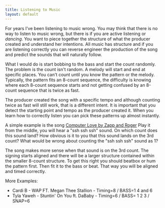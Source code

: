 ```yaml
---
title: Listening to Music
layout: default
---
```



For years I've been listening to music wrong. You may think that there is no way to listen to music wrong, but there is if you are active listening or _dancing_. You want to piece together the structure of what the producer created and understand her intentions.  All music has structure and if you are listening correctly you can reverse engineer the production of the song and predict the sounds that will naturally follow.

What I would do is start bobbing to the bass and start the count randomly.  The problem is the count isn't random. A melody will start and end at specific places. You can't count until you know the pattern or the melody. Typically, the pattern fits an 8-count sequence, the difficulty is knowing where each 8-count sequence starts and not getting confused by an 8-count sequence that is twice as fast.

The producer created the song with a specific tempo and although counting twice as fast will still work, that is a different intent. It is important that you detect the starting point and tempo as the producer created it. When you learn how to correctly listen you can pick these patterns up almost instantly.

A simple example is the song [Computer Love by Zapp and Roger](https://www.youtube.com/watch?v=9-xnOMZyJes) Play it from the middle, you will hear a "ssh ssh ssh" sound. On which count does this sound land?  How obvious is it to you that this sound lands on the 3rd count?  What would be wrong about counting the "ssh ssh ssh" sound as 1?

The song makes more sense when that sound is on the 3rd count. The signing starts aligned and there will be a larger structure contained within the smaller 8-count structure.  To get this right you should beatbox or hum the pattern first. Then fit it to the bass or beat. That way you will be aligned and timed correctly. 
 

More Examples:
 
* Cardi B - WAP FT. Megan Thee Stallion  - Timing=8 / BASS=1 4 and 6 
* Tyla Yaweh - Stuntin' On You ft. DaBaby - Timing=6 / BASS= 1 2 3 / SNAP=6
